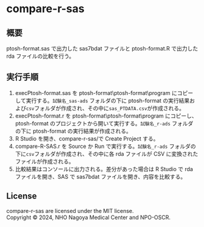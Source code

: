 # compare-r-sas

## 概要

ptosh-format.sas で出力した sas7bdat ファイルと ptosh-format.R で出力した rda ファイルの比較を行う。

## 実行手順

1. execPtosh-format.sas を ptosh-format\ptosh-format\program にコピーして実行する。`試験名_sas-ads` フォルダの下に ptosh-format の実行結果および`csv`フォルダが作成され、その中に`sas_PTDATA.csv`が作成される。
1. execPtosh-format.r を ptosh-format\ptosh-format\program にコピーし、ptosh-format のプロジェクトから開いて実行する。`試験名_r-ads` フォルダの下に ptosh-format の実行結果が作成される。
1. R Studio を開き、compare-r-sas/で Create Project する。
1. compare-R-SAS.r を Source か Run で実行する。`試験名_r-ads` フォルダの下に`csv`フォルダが作成され、その中に各 rda ファイルが CSV に変換されたファイルが作成される。
1. 比較結果はコンソールに出力される。差分があった場合は R Studio で rda ファイルを開き、SAS で sas7bdat ファイルを開き、内容を比較する。

## License

compare-r-sas are licensed under the MIT license.  
Copyright © 2024, NHO Nagoya Medical Center and NPO-OSCR.
